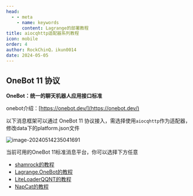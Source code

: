 ```yaml
---
head:
  - - meta
    - name: keywords
      content: Lagrange的部署教程
title: aiocqhttp适配器系列教程
icon: mobile
order: 4
author: RockChinQ，ikun0014
date: 2024-05-05
---
```


## OneBot 11 协议

**OneBot：统一的聊天机器人应用接口标准**

onebot介绍：[https://onebot.dev/](https://onebot.dev/)

以下消息框架可以通过 OneBot 11 协议接入，需选择使用`aiocqhttp`作为适配器，修改data下的platform.json文件

![image-20240514235041691](https://cos.thelazy.cn/pictures/202405142352395.png)

当前可用的OneBot 11标准消息平台，你可以选择下方任意

- [shamrock的教程](shamrock.md)
- [Lagrange.OneBot的教程](lagrange.md)
- [LiteLoaderQQNT的教程](llonebot.md)
- [NapCat的教程](napcat.md)